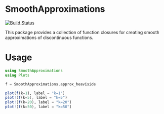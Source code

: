 # SmoothApproximations

[![Build Status](https://github.com/joshday/SmoothApproximations.jl/actions/workflows/CI.yml/badge.svg?branch=main)](https://github.com/joshday/SmoothApproximations.jl/actions/workflows/CI.yml?query=branch%3Amain)

This package provides a collection of function closures for creating smooth approximations of discontinuous functions.

# Usage

```julia
using SmoothApproximations
using Plots

f = SmoothApproximations.approx_heaviside

plot(f(k=1), label = "k=1")
plot!(f(k=5), label = "k=5")
plot!(f(k=20), label = "k=20")
plot!(f(k=50), label = "k=50")
```
